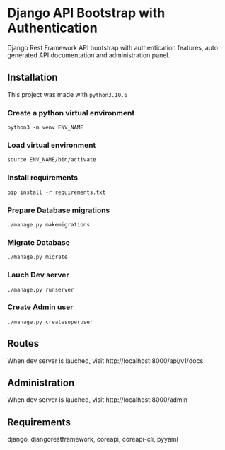 Django API Bootstrap with Authentication
=========================

Django Rest Framework API bootstrap with authentication features,
auto generated API documentation and administration panel.

Installation
-------

This project was made with `python3.10.6`

### Create a python virtual environment
```python3 -m venv ENV_NAME```

### Load virtual environment
```source ENV_NAME/bin/activate```

### Install requirements
```pip install -r requirements.txt```

### Prepare Database migrations
```./manage.py makemigrations```

### Migrate Database
```./manage.py migrate```

### Lauch Dev server
```./manage.py runserver```

### Create Admin user
 ```./manage.py createsuperuser```

Routes
-------
When dev server is lauched, visit http://localhost:8000/api/v1/docs

Administration
-------
When dev server is lauched, visit http://localhost:8000/admin

Requirements
-----
django, djangorestframework, coreapi, coreapi-cli, pyyaml
